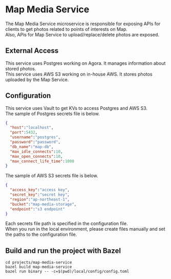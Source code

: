 # Map Media Service

The Map Media Service microservice is responsible for exposing APIs for clients to get photos related to points of interests on Map.<br>
Also, APis for Map Service to upload/replace/delete photos are exposed.

## External Access
This service uses Postgres working on Agora. It manages information about stored photos.<br>
This service uses AWS S3 working on in-house AWS. It stores photos uploaded by the Map Service.

## Configuration
This service uses Vault to get KVs to access Postgres and AWS S3.<br>
The sample of Postgres secrets file is below.
```JSON
{
  "host":"localhost",
  "port":5432,
  "username":"postgres",
  "password":"password",
  "db_name":"map-db",
  "max_idle_connects":10,
  "max_open_connects":10,
  "max_connect_life_time":1000
}

```
The sample of AWS S3 secrets file is below.
```JSON
{
  "access_key":"access key",
  "secret_key":"secret key",
  "region":"ap-northeast-1",
  "bucket":"map-media-storage",
  "endpoint":"s3 endpoint"
}

```

Each secrets file path is specified in the configuration file.<br>
When you run in the local environment, please create files manually and set the paths to the configuration file.

## Build and run the project with Bazel
```
cd projects/map-media-service
bazel build map-media-service
bazel run binary -- -c=$(pwd)/local/config/config.toml
```
